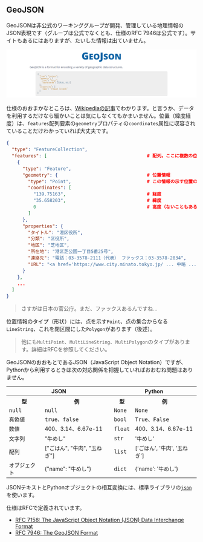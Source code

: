 ## GeoJSON

GeoJSONは非公式のワーキンググループが開発、管理している地理情報のJSON表現です（グループは公式でなくとも、仕様のRFC 7946は公式です）。サイトもあるにはありますが、たいした情報は出ていません。

<!-- 1280x327 -->
<img src="Images/GeoJson.png" width="800">

仕様のおおまかなところは、[Wikipediaの記事](https://ja.wikipedia.org/wiki/GeoJSON)でわかります。と言うか、データを利用するだけなら細かいことは気にしなくてもかまいません。位置（緯度経度）は、`features`配列要素の`geometry`プロパティの`coordinates`属性に収容されていることだけわかっていれば大丈夫です。

```json
{
  "type": "FeatureCollection",
  "features": [                                     # 配列。ここに複数の位置情報が収容されている。
    {
      "type": "Feature",
      "geometry": {                                 # 位置情報
        "type": "Point",                            # この情報の示す位置の形状
        "coordinates": [
          "139.75163",                              # 経度
          "35.658203",                              # 緯度
          0                                         # 高度（ないこともある）
        ]
      },
      "properties": {
        "タイトル": "港区役所",
        "分類": "区役所",
        "地区": "芝地区",
        "所在地": "港区芝公園一丁目5番25号",
        "連絡先": "電話：03-3578-2111（代表） ファックス：03-3578-2034",
        "URL": "<a href='https://www.city.minato.tokyo.jp/ ... 中略 ... /01.html</a>"
      }
    },
    ...
  ]
}
```

> さすがは日本の官公庁。まだ、ファックスあるんですね...

位置情報のタイプ（形状）には、点を示す`Point`、点の集合からなる`LineString`、これを閉区間にした`Polygon`があります（後述）。

> 他にも`MultiPoint`、`MultiLineString`、`MultiPolygon`のタイプがあります。詳細はRFCを参照してください。

GeoJSONのおおもとであるJSON（JavaScript Object Notation）ですが、Pythonから利用するときは次の対応関係を把握していればおおむね問題はありません。

<table border="0">
 <tr><th colspan="2">JSON</th> <th colspan="2">Python</th></tr>
 <tr><th>型</th><th>例</th><th>型</th><th>例</th></tr>
 <tr><td><tt>null</tt></td><td><tt>null</tt></td><td><tt>None</tt></td><td><tt>None</tt></td></tr>
 <tr><td>真偽値</td><td><tt>true、false</tt></td><td><tt>bool</tt></td><td><tt>True、False</tt></td></tr>
 <tr><td>数値</td><td>400、3.14、6.67e-11</td><td><tt>float</tt></td><td>400、3.14、6.67e-11</td></tr>
 <tr><td>文字列</td><td>"牛めし"</td><td><tt>str</tt></td><td>'牛めし'</td></tr>
 <tr><td>配列</td><td>["ごはん", "牛肉", "玉ねぎ"]</td><td><tt>list</tt></td><td>['ごはん', '牛肉', '玉ねぎ']</td></tr>
 <tr><td>オブジェクト</td><td>{"name": "牛めし"}</td><td><tt>dict</tt></td><td>{'name': '牛めし'}</td></tr>
</table>

JSONテキストとPythonオブジェクトの相互変換には、標準ライブラリの[`json`](https://docs.python.org/ja/3/library/json.html)を使います。

仕様はRFCで定義されています。

- [RFC 7158: The JavaScript Object Notation (JSON) Data Interchange Format](https://www.rfc-editor.org/info/rfc7158)
- [RFC 7946: The GeoJSON Format](https://www.rfc-editor.org/info/rfc7946)

